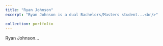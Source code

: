 ```yaml
---
title: "Ryan Johnson"
excerpt: "Ryan Johnson is a dual Bachelors/Masters student...<br/>"

collection: portfolio
---
```

Ryan Johnson...